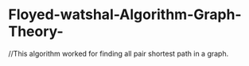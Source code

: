 # Floyed-watshal-Algorithm-Graph-Theory-
//This algorithm worked for finding all pair shortest path in a graph.
